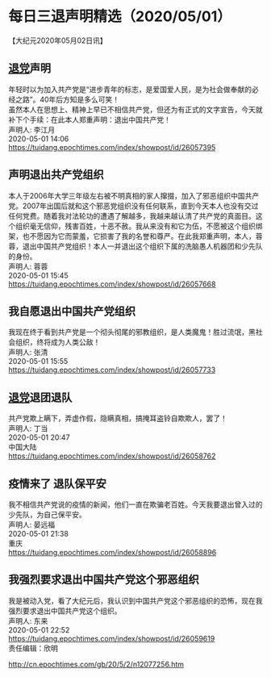 # 每日三退声明精选（2020/05/01）
  
  
【大纪元2020年05月02日讯】  
## <a href="http://cn.epochtimes.com/gb/tag/%E9%80%80%E5%85%9A.html">退党</a>声明  
年轻时以为加入共产党是“进步青年的标志，是爱国爱人民，是为社会做奉献的必经之路”。40年后方知是多么可笑！  
虽然本人在思想上、精神上早已不相信共产党，但还为有正式的文字宣告，今天就补下个手续：在此本人郑重声明：退出中国共产党！  
声明人: 李江月  
2020-05-01 14:06  
https://tuidang.epochtimes.com/index/showpost/id/26057395  
## 声明退出共产党组织  
本人于2006年大学三年级左右被不明真相的家人撺掇，加入了邪恶组织中国共产党。2007年出国后就和这个邪恶党组织没有任何联系，直到今天本人也没有交过任何党费。随着我对法轮功的遭遇了解越多，我越来越认清了共产党的真面目。这个组织毫无信仰，残害百姓，十恶不赦。我从来没有和它为伍，不愿被这个组织绑架，也不愿因为它而蒙羞，它损害了我的名誉和尊严。在此我郑重声明，本人，蓉蓉，退出中国共产党组织！本人一并退出这个组织下属的洗脑愚人机器团和少先队的身份。  
声明人: 蓉蓉  
2020-05-01 15:45  
https://tuidang.epochtimes.com/index/showpost/id/26057668  
## 我自愿退出中国共产党组织  
我现在终于看到共产党是一个彻头彻尾的邪教组织，是人类魔鬼！胜过流氓，黑社会组织，终将成为人类公敌！  
声明人: 张清  
2020-05-01 15:55  
https://tuidang.epochtimes.com/index/showpost/id/26057733  
## <a href="http://cn.epochtimes.com/gb/tag/%E9%80%80%E5%85%9A.html">退党</a>退团退队  
共产党欺上瞒下，弄虚作假，隐瞒真相，搞掩耳盗铃自欺欺人，罢了！  
声明人: 丁当  
2020-05-01 20:47  
中国大陆  
https://tuidang.epochtimes.com/index/showpost/id/26058762  
## 疫情来了 退队保平安  
我不相信共产党说的疫情的新闻，他们一直在欺骗老百姓。今天我要退出曾入过的少先队，为自己保平安。  
声明人: 晏远福  
2020-05-01 21:38  
重庆  
https://tuidang.epochtimes.com/index/showpost/id/26058896  
## 我强烈要求退出中国共产党这个邪恶组织  
我是被动入党，看了大纪元后，我认识到中国共产党这个邪恶组织的恐怖，现在我强烈要求退出中国共产党这个组织。  
声明人: 东来  
2020-05-01 22:52  
https://tuidang.epochtimes.com/index/showpost/id/26059619  
责任编辑：欣明  
  
  
  
http://cn.epochtimes.com/gb/20/5/2/n12077256.htm
